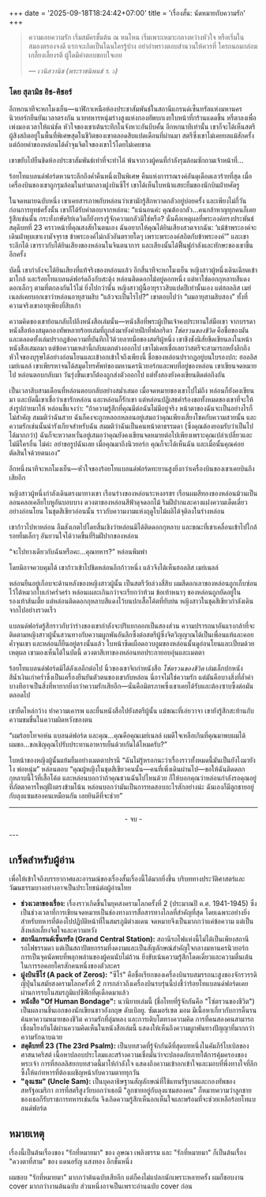 +++
date = '2025-09-18T18:24:42+07:00'
title = 'เรื่องสั้น: นัดหมายกับความรัก'
+++
> ความเอยความรัก
> เริ่มสมัครชั้นต้น ณ หนไหน
> เริ่มเพาะเหมาะกลางหว่างหัวใจ
> หรือเริ่มในสมองตรองจงดี
> แรกจะเกิดเป็นไฉนใครรู้บ้าง
> อย่าอำพรางตอบสำนวนให้ควรที่
> ใครถนอมกล่อมเกลี้ยงเลี้ยงรตี
> ผู้ใดมีคำตอบขอบใจเอย
>
> — *เวนิสวานิช (พระราชนิพนธ์ ร. ๖)*

### โดย สุลามิธ อิช-คิชอร์

อีกหกนาทีจะหกโมงเย็น—นาฬิกาเหนือห้องประชาสัมพันธ์ในสถานีแกรนด์เซ็นทรัลแห่งมหานครนิวยอร์กยืนยันเวลาตรงกัน นายทหารหนุ่มร่างสูงแห่งกองทัพบกเงยใบหน้าที่กร้านแดดขึ้น หรี่ตาลงเพื่อเพ่งมองเวลาให้แน่ชัด หัวใจของเขาเต้นระทึกในจังหวะอันบีบคั้น อีกหกนาทีเท่านั้น เขาก็จะได้เห็นสตรีผู้สิงสถิตอยู่ในพื้นที่พิเศษสุดในชีวิตของเขาตลอดสิบแปดเดือนที่ผ่านมา สตรีซึ่งเขาไม่เคยยลแม้สักครั้ง แต่ถ้อยคำของหล่อนได้ค้ำจุนจิตใจของเขาไว้โดยไม่เคยขาด

เขาขยับไปยืนชิดห้องประชาสัมพันธ์เท่าที่จะทำได้ พ้นจากวงผู้คนที่กำลังรุมล้อมซักถามเจ้าหน้าที่...

ร้อยโทแบลนด์ฟอร์ดหวนระลึกถึงค่ำคืนหนึ่งเป็นพิเศษ คืนแห่งการรณรงค์อันดุเดือดเลวร้ายที่สุด เมื่อเครื่องบินของเขาถูกรุมล้อมในท่ามกลางฝูงบินซีโร่ เขาได้เห็นใบหน้าแสยะยิ้มของนักบินฝ่ายศัตรู

ในจดหมายฉบับหนึ่ง เขาเคยสารภาพกับหล่อนว่าเขามักรู้สึกหวาดกลัวอยู่บ่อยครั้ง และเพียงไม่กี่วันก่อนการยุทธ์ครั้งนั้น เขาก็ได้รับคำตอบจากหล่อน: “แน่นอนค่ะ คุณต้องกลัว...คนกล้าหาญทุกคนก็เคยรู้สึกเช่นนั้น กระทั่งกษัตริย์เดวิดก็ยังทรงรู้จักความกลัวมิใช่หรือ? นั่นคือเหตุผลที่พระองค์ทรงประพันธ์สดุดีบทที่ 23 คราวหน้าที่คุณสงสัยในตนเอง ฉันอยากให้คุณได้ยินเสียงสวดจากฉัน: ‘แม้ข้าพระองค์จะเดินฝ่าหุบเขาเงามัจจุราช ข้าพระองค์ไม่กลัวอันตรายใดๆ เพราะพระองค์สถิตกับข้าพระองค์’” และเขาระลึกได้ เขาราวกับได้ยินเสียงของหล่อนในจินตนาการ และเสียงนั้นได้ฟื้นฟูกำลังและทักษะของเขาขึ้นอีกครั้ง

บัดนี้ เขากำลังจะได้ยินเสียงที่แท้จริงของหล่อนแล้ว อีกสี่นาทีจะหกโมงเย็น หญิงสาวผู้หนึ่งเดินเฉียดเข้ามาใกล้ และร้อยโทแบลนด์ฟอร์ดถึงกับสะดุ้ง หล่อนติดดอกไม้อยู่ดอกหนึ่ง แต่หาใช่ดอกกุหลาบสีแดงดอกเล็กๆ ตามที่ตกลงกันไว้ไม่ ยิ่งไปกว่านั้น หญิงสาวผู้นี้อายุราวสิบแปดปีเท่านั้นเอง แต่ฮอลลิส เมย์เนลล์เคยบอกเขาว่าหล่อนอายุสามสิบ “แล้วจะเป็นไรไป?” เขาตอบไปว่า “ผมอายุสามสิบสอง” ทั้งที่ความจริงเขาอายุเพียงยี่สิบเก้า

ความคิดของเขาย้อนกลับไปถึงหนังสือเล่มนั้น—หนังสือที่พระผู้เป็นเจ้าคงประทานใส่มือเขา จากบรรดาหนังสือห้องสมุดกองทัพหลายร้อยเล่มที่ถูกส่งมายังค่ายฝึกที่ฟลอริดา *โซ่ตรวนของชีวิต* คือชื่อของมัน และตลอดทั้งเล่มปรากฏข้อความที่บันทึกไว้ด้วยลายมือของสตรีผู้หนึ่ง เขาชิงชังนิสัยขีดเขียนลงในหน้าหนังสือเสมอมา แต่ข้อความเหล่านี้กลับแตกต่างออกไป เขาไม่เคยเชื่อเลยว่าสตรีจะสามารถหยั่งลึกถึงหัวใจของบุรุษได้อย่างอ่อนโยนและเข้าอกเข้าใจถึงเพียงนี้ ชื่อของหล่อนปรากฏอยู่บนใบรองปก: ฮอลลิส เมย์เนลล์ เขาเพียรหาจนได้สมุดโทรศัพท์ของมหานครนิวยอร์กและพบที่อยู่ของหล่อน เขาเขียนจดหมายไป หล่อนตอบกลับมา วันรุ่งขึ้นเขาก็ต้องถูกส่งตัวออกไป แต่ทั้งสองยังคงเขียนติดต่อถึงกัน

เป็นเวลาสิบสามเดือนที่หล่อนตอบกลับอย่างสม่ำเสมอ เมื่อจดหมายของเขาไปไม่ถึง หล่อนก็ยังคงเขียนมา และบัดนี้เขาเชื่อว่าเขารักหล่อน และหล่อนก็รักเขา แต่หล่อนปฏิเสธคำร้องขอทั้งหมดของเขาที่จะให้ส่งรูปถ่ายมาให้ หล่อนชี้แจงว่า: “ถ้าความรู้สึกที่คุณมีต่อฉันไม่มีอยู่จริง หน้าตาของฉันจะเป็นอย่างไรก็ไม่สำคัญ สมมติว่าฉันสวย ฉันก็คงจะถูกหลอกหลอนอยู่เสมอว่าคุณเพียงเสี่ยงโชคกับความสวยนั้น และความรักเช่นนั้นน่ารังเกียจสำหรับฉัน สมมติว่าฉันเป็นคนหน้าตาธรรมดา (ซึ่งคุณต้องยอมรับว่าเป็นไปได้มากกว่า) ฉันก็จะหวาดหวั่นอยู่เสมอว่าคุณยังคงเขียนจดหมายต่อไปเพียงเพราะคุณเปล่าเปลี่ยวและไม่มีใครอื่น ไม่ค่ะ อย่าขอรูปฉันเลย เมื่อคุณมาถึงนิวยอร์ก คุณก็จะได้เห็นฉัน และเมื่อนั้นคุณค่อยตัดสินใจด้วยตนเอง”

อีกหนึ่งนาทีจะหกโมงเย็น—หัวใจของร้อยโทแบลนด์ฟอร์ดทะยานสูงยิ่งกว่าเครื่องบินของเขาเคยบินถึงเสียอีก

หญิงสาวผู้หนึ่งกำลังเดินตรงมาทางเขา เรือนร่างของหล่อนระหงอรชร เรือนผมสีทองของหล่อนม้วนเป็นลอนคลอเคลียใบหูอันบอบบาง ดวงตาของหล่อนสีฟ้าดุจดอกไม้ ริมฝีปากและคางแฝงความเด็ดเดี่ยวอย่างอ่อนโยน ในชุดสีเขียวอ่อนนั้น ราวกับความงามแห่งฤดูใบไม้ผลิได้จุติลงในร่างหล่อน

เขาก้าวไปหาหล่อน ลืมสังเกตไปโดยสิ้นเชิงว่าหล่อนมิได้ติดดอกกุหลาบ และขณะที่เขาเคลื่อนเข้าไปใกล้ รอยยิ้มเล็กๆ อันยวนใจได้วาดขึ้นที่ริมฝีปากของหล่อน

“จะไปทางเดียวกับฉันหรือคะ...คุณทหาร?” หล่อนพึมพำ

โดยมิอาจควบคุมได้ เขาก้าวเข้าไปชิดหล่อนอีกก้าวหนึ่ง แล้วจึงได้เห็นฮอลลิส เมย์เนลล์

หล่อนยืนอยู่เกือบจะด้านหลังของหญิงสาวผู้นั้น เป็นสตรีวัยล่วงสี่สิบ ผมสีดอกเลาของหล่อนถูกเก็บซ่อนไว้ใต้หมวกใบเก่าคร่ำคร่า หล่อนเผละเกินกว่าจะเรียกว่าท้วม ข้อเท้าหนาๆ ของหล่อนถูกยัดอยู่ในรองเท้าส้นเตี้ย แต่หล่อนติดดอกกุหลาบสีแดงไว้บนปกเสื้อโค้ตที่ยับย่น หญิงสาวในชุดสีเขียวกำลังเดินจากไปอย่างรวดเร็ว

แบลนด์ฟอร์ดรู้สึกราวกับว่าร่างของเขากำลังจะปริแยกออกเป็นสองส่วน ความปรารถนาอันแรงกล้าที่จะติดตามหญิงสาวผู้นั้นสวนทางกับความผูกพันอันลึกซึ้งต่อสตรีผู้ซึ่งจิตวิญญาณได้เป็นเพื่อนแท้และคอยค้ำจุนเขา และหล่อนก็ยืนอยู่ตรงนั้นแล้ว ใบหน้าซีดเผือดอวบอูมของหล่อนนั้นดูอ่อนโยนและเปี่ยมด้วยเหตุผล เขามองเห็นได้ในบัดนี้ ดวงตาสีเทาของหล่อนทอประกายอบอุ่นและเมตตา

ร้อยโทแบลนด์ฟอร์ดมิได้ลังเลอีกต่อไป นิ้วของเขาจิกกำหนังสือ *โซ่ตรวนของชีวิต* เล่มเล็กปกหนังสีน้ำเงินเก่าคร่ำซึ่งเป็นเครื่องยืนยันตัวตนของเขากับหล่อน นี่อาจไม่ใช่ความรัก แต่มันคือบางสิ่งที่ล้ำค่า บางทีอาจเป็นสิ่งที่หายากยิ่งกว่าความรักเสียอีก—นั่นคือมิตรภาพซึ่งเขาเคยได้รับและต้องซาบซึ้งต่อมันตลอดไป

เขายืดไหล่กว้าง ทำความเคารพ และยื่นหนังสือไปยังสตรีผู้นั้น แม้ขณะที่เอ่ยวาจา เขายังรู้สึกสะท้านกับความขมขื่นในความผิดหวังของตน

“ผมร้อยโทจอห์น แบลนด์ฟอร์ด และคุณ...คุณคือคุณเมย์เนลล์ ผมดีใจเหลือเกินที่คุณมาพบผมได้ ผมขอ...ขอเชิญคุณไปรับประทานอาหารเย็นด้วยกันได้ไหมครับ?”

ใบหน้าของหญิงผู้นั้นแย้มยิ้มอย่างเมตตาปรานี “ฉันไม่รู้หรอกนะว่าเรื่องราวทั้งหมดนี้มันเป็นยังไงมายังไง พ่อหนุ่ม” หล่อนตอบ “คุณผู้หญิงในชุดสีเขียวคนนั้น—คนที่เพิ่งเดินผ่านไป—ขอให้ฉันติดดอกกุหลาบนี้ไว้ที่เสื้อโค้ต และหล่อนบอกว่าถ้าคุณชวนฉันไปไหนด้วย ก็ให้บอกคุณว่าหล่อนกำลังรอคุณอยู่ที่ภัตตาคารใหญ่ฝั่งตรงข้ามโน้น หล่อนบอกว่ามันเป็นการทดสอบอะไรสักอย่างน่ะ ฉันเองก็มีลูกชายอยู่กับลุงแซมสองคนเหมือนกัน เลยยินดีที่จะช่วย”

---
<p style="text-align: center;">- จบ -</p>
---

## เกร็ดสำหรับผู้อ่าน

เพื่อให้เข้าใจถึงบรรยากาศและอารมณ์ของเรื่องสั้นเรื่องนี้ได้มากยิ่งขึ้น บริบททางประวัติศาสตร์และวัฒนธรรมบางอย่างอาจเป็นประโยชน์ต่อผู้อ่านไทย

* **ช่วงเวลาของเรื่อง:** เรื่องราวเกิดขึ้นในยุคสงครามโลกครั้งที่ 2 (ประมาณปี ค.ศ. 1941-1945) ซึ่งเป็นช่วงเวลาที่การเขียนจดหมายเป็นช่องทางการสื่อสารทางไกลที่สำคัญที่สุด โดยเฉพาะอย่างยิ่งสำหรับทหารที่ต้องไปปฏิบัติหน้าที่ในสมรภูมิต่างแดน จดหมายจึงเป็นมากกว่าแค่ข้อความ แต่เป็นสิ่งหล่อเลี้ยงจิตใจและความหวัง
* **สถานีแกรนด์เซ็นทรัล (Grand Central Station):** สถานีรถไฟแห่งนี้ไม่ได้เป็นเพียงสถานีรถไฟธรรมดา แต่เป็นสถาปัตยกรรมที่งดงามและเป็นสัญลักษณ์สำคัญใจกลางมหานครนิวยอร์ก การเป็นจุดนัดพบที่พลุกพล่านของผู้คนนับไม่ถ้วน ยิ่งขับเน้นความรู้สึกโดดเดี่ยวและความตื่นเต้นในการรอคอยใครสักคนหนึ่งของตัวละคร
* **ฝูงบินซีโร่ (A pack of Zeros):** "ซีโร่" คือชื่อเรียกของเครื่องบินรบสมรรถนะสูงของจักรวรรดิญี่ปุ่นในสมัยสงครามโลกครั้งที่ 2 การกล่าวถึงเครื่องบินรบรุ่นนี้บ่งชี้ว่าร้อยโทแบลนด์ฟอร์ดเคยผ่านการรบในสมรภูมิแปซิฟิกที่ดุเดือดมาแล้ว
* **หนังสือ "Of Human Bondage":** นวนิยายเล่มนี้ (ชื่อไทยที่รู้จักกันคือ "โซ่ตรวนของชีวิต") เป็นผลงานชิ้นเอกของนักเขียนชาวอังกฤษ ดับเบิลยู. ซัมเมอร์เซต มอม มีเนื้อหาเกี่ยวกับการดิ้นรนค้นหาความหมายของชีวิต ความรักที่ลุ่มหลง และการเติบโตทางความคิด การที่คนสองคนสามารถเชื่อมโยงกันได้ผ่านความคิดเห็นในหนังสือเล่มนี้ แสดงให้เห็นถึงความผูกพันทางปัญญาที่มากกว่าความรักฉาบฉวย
* **สดุดีบทที่ 23 (The 23rd Psalm):** เป็นบทสวดที่รู้จักกันดีที่สุดบทหนึ่งในคัมภีร์ไบเบิลของศาสนาคริสต์ เนื้อหาปลอบประโลมและสร้างความเชื่อมั่นว่าจะปลอดภัยภายใต้การคุ้มครองของพระเจ้า การที่ฮอลลิสยกบทสวดนี้มาให้กำลังใจ แสดงถึงความเข้าอกเข้าใจและมอบที่พึ่งทางใจที่ลึกซึ้งให้แก่ทหารที่ต้องเผชิญหน้ากับความตายทุกวัน
* **"ลุงแซม" (Uncle Sam):** เป็นบุคลาธิษฐานสัญลักษณ์ที่ใช้แทนรัฐบาลและกองทัพของสหรัฐอเมริกา การที่สตรีสูงวัยบอกว่าเธอมี "ลูกชายอยู่กับลุงแซมสองคน" ก็หมายความว่าลูกชายของเธอก็รับราชการทหารเช่นกัน จึงเกิดความรู้สึกเห็นอกเห็นใจและพร้อมที่จะช่วยเหลือร้อยโทแบลนด์ฟอร์ด

## หมายเหตุ

เรื่องนี้เป็นต้นเรื่องของ "รักที่หมายมา" ของ อุษณา เพลิงธรรม และ "รักที่หมายมา" ก็เป็นต้นเรื่อง "ดวงตาที่สาม" ของ แดนอรัญ แสงทอง อีกชั้นหนึ่ง

ผมชอบ "รักที่หมายมา" มากกว่าต้นฉบับเสียอีก แต่ก็คงไม่แปลกนักเพราะหลายครั้ง ผมก็ชอบงาน cover มากกว่างานต้นฉบับ ส่วนหนึ่งอาจเป็นเพราะอ่านฉบับ cover ก่อน